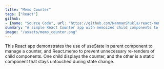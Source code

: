 ```yaml
---
title: "Memo Counter"
tags: ["React"]
github: 
- {name: "Source Code", url: "https://github.com/NammanShukla/react-memo-counter"}
summary: "A simple React Counter app with memoized child components to optimize re-renders"
image: "/assets/memo_counter.png"
---
```


This React app demonstrates the use of useState in parent component to manage a counter, and React.memo to prevent unnecessary re-renders of child components. One child displays the counter, and the other is a static component that stays untouched during state change.
